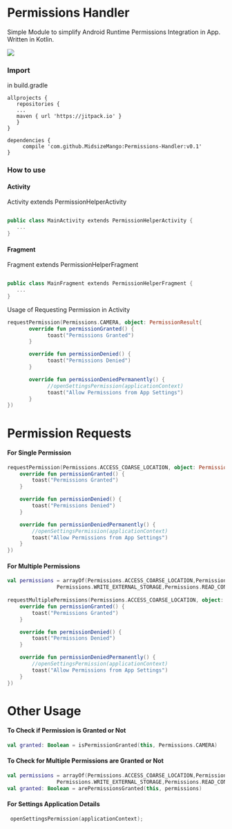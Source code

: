 # Permissions Handler
Simple Module to simplify Android Runtime Permissions Integration in App. Written in Kotlin.

[![](https://jitpack.io/v/MidsizeMango/Permissions-Handler.svg)](https://jitpack.io/#MidsizeMango/Permissions-Handler)
### Import

in build.gradle

```
allprojects {
   repositories {
   ...
   maven { url 'https://jitpack.io' }
   }
}
```
```Gradle
dependencies {
	 compile 'com.github.MidsizeMango:Permissions-Handler:v0.1'
}
```

### How to use

#### Activity

Activity extends PermissionHelperActivity

```Kotlin

public class MainActivity extends PermissionHelperActivity {
   ...
}
```

#### Fragment

Fragment extends PermissionHelperFragment

```Kotlin

public class MainFragment extends PermissionHelperFragment {
   ...
}
```
Usage of Requesting Permission in Activity

```Kotlin
requestPermission(Permissions.CAMERA, object: PermissionResult{
       override fun permissionGranted() {
             toast("Permissions Granted")
       }

       override fun permissionDenied() {
             toast("Permissions Denied")
       }

       override fun permissionDeniedPermanently() {
             //openSettingsPermission(applicationContext)
             toast("Allow Permissions from App Settings")
       }
})
```

# Permission Requests
#### For Single Permission

```Kotlin
requestPermission(Permissions.ACCESS_COARSE_LOCATION, object: PermissionResult{
    override fun permissionGranted() {
        toast("Permissions Granted")
    }

    override fun permissionDenied() {
        toast("Permissions Denied")
    }

    override fun permissionDeniedPermanently() {
        //openSettingsPermission(applicationContext)
        toast("Allow Permissions from App Settings")
    }
})
```

#### For Multiple Permissions

```Kotlin
val permissions = arrayOf(Permissions.ACCESS_COARSE_LOCATION,Permissions.READ_EXTERNAL_STORAGE,
                Permissions.WRITE_EXTERNAL_STORAGE,Permissions.READ_CONTACTS)
                
requestMultiplePermissions(Permissions.ACCESS_COARSE_LOCATION, object: PermissionResult{
    override fun permissionGranted() {
        toast("Permissions Granted")
    }

    override fun permissionDenied() {
        toast("Permissions Denied")
    }

    override fun permissionDeniedPermanently() {
        //openSettingsPermission(applicationContext)
        toast("Allow Permissions from App Settings")
    }
})
```


# Other Usage
#### To Check if Permission is Granted or Not

```Kotlin
val granted: Boolean = isPermissionGranted(this, Permissions.CAMERA)
```

#### To Check for Multiple Permissions are Granted or Not

```Kotlin
val permissions = arrayOf(Permissions.ACCESS_COARSE_LOCATION,Permissions.READ_EXTERNAL_STORAGE,
                Permissions.WRITE_EXTERNAL_STORAGE,Permissions.READ_CONTACTS)
val granted: Boolean = arePermissionsGranted(this, permissions)
```

#### For Settings Application Details
```Kotlin
 openSettingsPermission(applicationContext);
```


